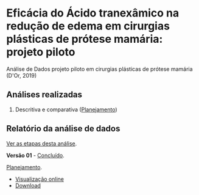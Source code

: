# Eficácia do Ácido tranexâmico na redução de edema em cirurgias plásticas de prótese mamária: projeto piloto

Análise de Dados projeto piloto em cirurgias plásticas de prótese mamária (D'Or, 2019)

## Análises realizadas

1. Descritiva e comparativa ([Planejamento][proj-results])
<!-- 2. yyy ([Planejamento][proj-yyy]) -->
<!-- 3. zzz ([Planejamento][proj-zzz]) -->

[proj-results]: https://github.com/philsf-biostat/analise_dados_VL_2019b/projects/3
[proj-yyy]: https://github.com/philsf-biostat/analise_dados_VL_2019b/projects/yyy
[proj-zzz]: https://github.com/philsf-biostat/analise_dados_VL_2019b/projects/zzz

## Relatório da análise de dados

[Ver as etapas desta análise][releases].

**Versão 01** - [Concluído][milestone-prequal].

[Planejamento][v01-project].

- [Visualização online][reportviz-v01]
- [Download][pdf-v01]

<!-- **Versão 02 - Defesa** - [Em elaboração][milestone-posqual]. -->

<!-- [Planejamento][v02-project]. -->

<!-- - [Visualização online][reportviz-v02] -->
<!-- - Download -->

[releases]: https://github.com/philsf-biostat/analise_dados_VL_2019b/releases/
[milestone-prequal]: https://github.com/philsf-biostat/analise_dados_VL_2019b/milestone/1
[reportviz-v01]: report/analise_dados_VL_2019b-v01.md
[docx-v01]: report/analise_dados_VL_2019b-v01.docx?raw=true
[pdf-v01]: report/analise_dados_VL_2019b-v01.docx?raw=true
[v01-project]: https://github.com/philsf-biostat/analise_dados_VL_2019b/projects/1

<!-- [milestone-posqual]: https://github.com/philsf-biostat/analise_dados_VL_2019b/milestone/xxx -->
<!-- [reportviz-v02]: report/xxx-v02.md -->
<!-- [docx-v02]: report/xxx-v02.docx?raw=true -->
<!-- [v02-project]: https://github.com/philsf-biostat/analise_dados_VL_2019b/projects/xxx -->
